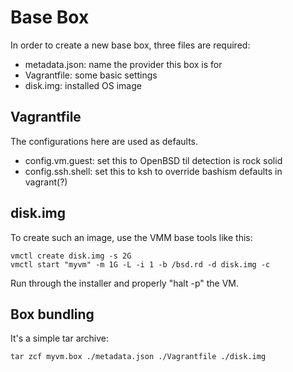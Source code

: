 # Base Box
In order to create a new base box, three files are required:
- metadata.json: name the provider this box is for
- Vagrantfile: some basic settings
- disk.img: installed OS image

## Vagrantfile
The configurations here are used as defaults.
- config.vm.guest: set this to OpenBSD til detection is rock solid
- config.ssh.shell: set this to ksh to override bashism defaults in vagrant(?)

## disk.img
To create such an image, use the VMM base tools like this:
````
vmctl create disk.img -s 2G
vmctl start "myvm" -m 1G -L -i 1 -b /bsd.rd -d disk.img -c
````
Run through the installer and properly "halt -p" the VM.

## Box bundling
It's a simple tar archive:
````
tar zcf myvm.box ./metadata.json ./Vagrantfile ./disk.img
````

